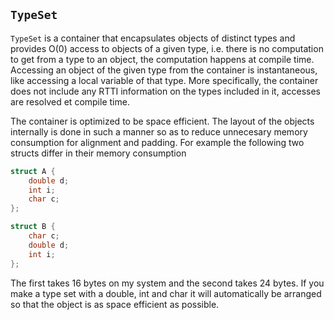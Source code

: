 `TypeSet`
---------

`TypeSet` is a container that encapsulates objects of distinct types and
provides O(0) access to objects of a given type, i.e. there is no computation
to get from a type to an object, the computation happens at compile time.
Accessing an object of the given type from the container is instantaneous,
like accessing a local variable of that type.  More specifically, the
container does not include any RTTI information on the types included in it,
accesses are resolved et compile time.

The container is optimized to be space efficient.  The layout of the
objects internally is done in such a manner so as to reduce unnecesary memory
consumption for alignment and padding.  For example the following two structs
differ in their memory consumption

```C++
struct A {
    double d;
    int i;
    char c;
};

struct B {
    char c;
    double d;
    int i;
};
```

The first takes 16 bytes on my system and the second takes 24 bytes.  If you
make a type set with a double, int and char it will automatically be arranged
so that the object is as space efficient as possible.
